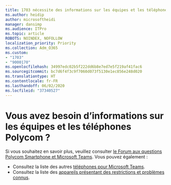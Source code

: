 ```yaml
---
title: 1703 nécessite des informations sur les équipes et les téléphones Polycom
ms.author: heidip
author: microsoftheidi
manager: dansimp
ms.audience: ITPro
ms.topic: article
ROBOTS: NOINDEX, NOFOLLOW
localization_priority: Priority
ms.collection: Adm_O365
ms.custom:
- "1703"
- "9000170"
ms.openlocfilehash: 34997edc02b5f222dd6b8e7ed7e5f219af41fac6
ms.sourcegitcommit: bc7d6f4f3c9f7060d073f5130e1ec856e248d020
ms.translationtype: HT
ms.contentlocale: fr-FR
ms.lasthandoff: 06/02/2020
ms.locfileid: "37340527"
---
```

# <a name="need-information-on-teams-and-polycom-phones"></a>Vous avez besoin d’informations sur les équipes et les téléphones Polycom ?

Si vous souhaitez en savoir plus, veuillez consulter [le Forum aux questions Polycom Smartphone et Microsoft Teams](https://www.polycom.com/content/dam/polycom/common/documents/faqs/polycom-phones-and-microsoft-teams-faq-enus.pdf). Vous pouvez également : 

- Consultez la liste des autres [téléphones pour Microsoft Teams](https://docs.microsoft.com/microsoftteams/phones-for-teams). 
- Consultez la liste des [appareils présentant des restrictions et problèmes connus](https://support.office.com/article/control-calls-using-a-headset-in-teams-65d6e104-444d-4013-b8c2-f11317dd69a8). 
